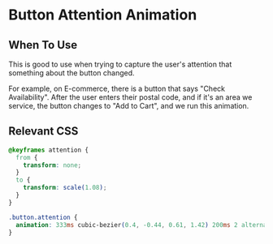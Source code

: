 # Button Attention Animation

## When To Use

This is good to use when trying to capture the user's attention that something about the button changed.

For example, on E-commerce, there is a button that says "Check Availability". After the user enters their postal code, and if it's an area we service, the button changes to "Add to Cart", and we run this animation.

## Relevant CSS

```css
@keyframes attention {
  from {
    transform: none;
  }
  to {
    transform: scale(1.08);
  }
}

.button.attention {
  animation: 333ms cubic-bezier(0.4, -0.44, 0.61, 1.42) 200ms 2 alternate attention;
}
```
